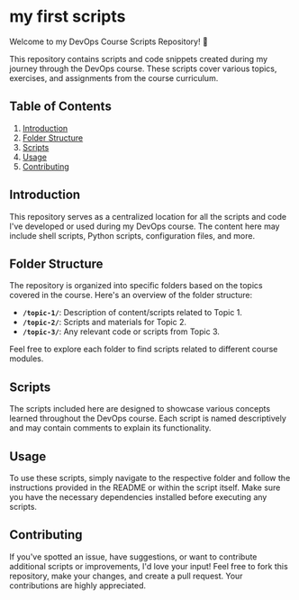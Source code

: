 # my first scripts

Welcome to my DevOps Course Scripts Repository! 🚀

This repository contains scripts and code snippets created during my journey through the DevOps course. These scripts cover various topics, exercises, and assignments from the course curriculum.

## Table of Contents

1. [Introduction](#introduction)
2. [Folder Structure](#folder-structure)
3. [Scripts](#scripts)
4. [Usage](#usage)
5. [Contributing](#contributing)


## Introduction

This repository serves as a centralized location for all the scripts and code I've developed or used during my DevOps course. The content here may include shell scripts, Python scripts, configuration files, and more.

## Folder Structure

The repository is organized into specific folders based on the topics covered in the course. Here's an overview of the folder structure:

- **`/topic-1/`**: Description of content/scripts related to Topic 1.
- **`/topic-2/`**: Scripts and materials for Topic 2.
- **`/topic-3/`**: Any relevant code or scripts from Topic 3.

Feel free to explore each folder to find scripts related to different course modules.

## Scripts

The scripts included here are designed to showcase various concepts learned throughout the DevOps course. Each script is named descriptively and may contain comments to explain its functionality.

## Usage

To use these scripts, simply navigate to the respective folder and follow the instructions provided in the README or within the script itself. Make sure you have the necessary dependencies installed before executing any scripts.

## Contributing

If you've spotted an issue, have suggestions, or want to contribute additional scripts or improvements, I'd love your input! Feel free to fork this repository, make your changes, and create a pull request. Your contributions are highly appreciated.
